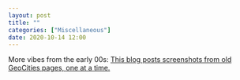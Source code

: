 ```yaml
---
layout: post
title: ""
categories: ["Miscellaneous"]
date: 2020-10-14 12:00
---
```

More vibes from the early 00s: [This blog posts screenshots from old GeoCities pages, one at a time.](https://oneterabyteofkilobyteage.tumblr.com/)
